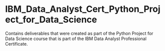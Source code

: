 # IBM_Data_Analyst_Cert_Python_Project_for_Data_Science
Contains deliverables that were created as part of the Python Project for Data Science course that is part of the IBM Data Analyst Professional Certificate.
